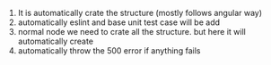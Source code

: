 1. It is automatically crate the structure (mostly follows angular way)
2. automatically eslint and base unit test case will be add
3. normal node we need to crate all the structure. but here it will automatically create
4. automatically throw the 500 error if anything fails